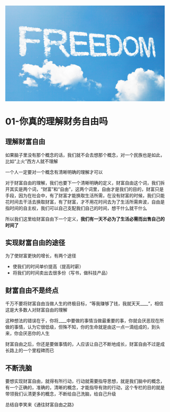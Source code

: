 ![freedom](/images/freedom.png)

# 01-你真的理解财务自由吗

## 理解财富自由

如果脑子里没有那个概念的话，我们就不会去想那个概念，对一个民族也是如此，比如“上火”西方人就不理解

一个人一定要对一个概念有清晰明确的理解才可以

对于财富自由的理解，我们也要下一个清晰明确的定义，财富自由这个词，我们拆开其实是两个词，“财富”和“自由”，这两个词里，自由才是我们的目的，财富只是手段，因为在社会中，有了财富才能换取生活所需，在没有财富的时候，我们只能花时间去干活去换取财富，有了财富，才不用花时间去为了生活所需奔波，自由是指时间的自主权，我们可以自己支配我们自己的时间，想干什么就干什么

所以我们这里给财富自由下一个定义，**我们有一天不必为了生活必需而出售自己的时间了**

## 实现财富自由的途径

为了使财富更快的增长，有两个途径

* 使我们的时间单价提高（提高时薪）
* 将我们的时间卖出去很多份（写书，做科技产品）

## 财富自由不是终点    

千万不要将财富自由当做人生的终极目标，“等我赚够了钱，我就天天____”，相信这是大多数人对财富自由的理解

这种想法的错误在于，你将____中要做的事情当做最重要的事，你就会厌恶现在所做的事情，认为它很低级，但殊不知，你的生命就是由这一点一滴组成的，到头来，你会厌恶你的人生

财富自由之后，你还是要做事情的，人应该让自己不断地成长，财富自由不过是成长路上的一个里程碑而已

## 不断洗脑

要想实现财富自由，就得有所行动，行动就需要指导思想，就是我们脑中的概念，有一个正确的，准确的，清晰的概念，才能指导有效的行动，这个专栏的目的就是带领我们认清更多的概念，不断给自己洗脑，给自己升级

总结自李笑来《通往财富自由之路》